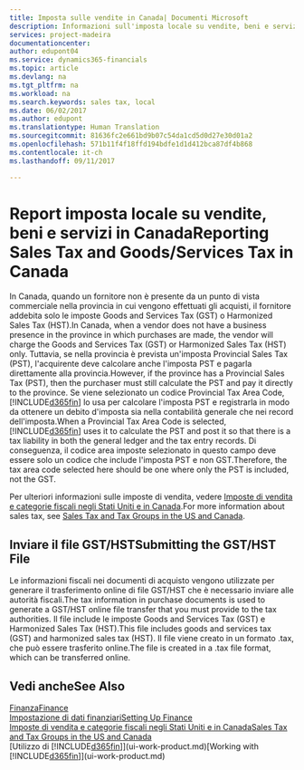 ```yaml
---
title: Imposta sulle vendite in Canada| Documenti Microsoft
description: Informazioni sull'imposta locale su vendite, beni e servizi in Canada.
services: project-madeira
documentationcenter: 
author: edupont04
ms.service: dynamics365-financials
ms.topic: article
ms.devlang: na
ms.tgt_pltfrm: na
ms.workload: na
ms.search.keywords: sales tax, local
ms.date: 06/02/2017
ms.author: edupont
ms.translationtype: Human Translation
ms.sourcegitcommit: 81636fc2e661bd9b07c54da1cd5d0d27e30d01a2
ms.openlocfilehash: 571b11f4f18ffd194bdfe1d1d412bca87df4b868
ms.contentlocale: it-ch
ms.lasthandoff: 09/11/2017

---
```

# <a name="reporting-sales-tax-and-goodsservices-tax-in-canada"></a><span data-ttu-id="db646-103">Report imposta locale su vendite, beni e servizi in Canada</span><span class="sxs-lookup"><span data-stu-id="db646-103">Reporting Sales Tax and Goods/Services Tax in Canada</span></span>
<span data-ttu-id="db646-104">In Canada, quando un fornitore non è presente da un punto di vista commerciale nella provincia in cui vengono effettuati gli acquisti, il fornitore addebita solo le imposte Goods and Services Tax (GST) o Harmonized Sales Tax (HST).</span><span class="sxs-lookup"><span data-stu-id="db646-104">In Canada, when a vendor does not have a business presence in the province in which purchases are made, the vendor will charge the Goods and Services Tax (GST) or Harmonized Sales Tax (HST) only.</span></span> <span data-ttu-id="db646-105">Tuttavia, se nella provincia è prevista un'imposta Provincial Sales Tax (PST), l'acquirente deve calcolare anche l'imposta PST e pagarla direttamente alla provincia.</span><span class="sxs-lookup"><span data-stu-id="db646-105">However, if the province has a Provincial Sales Tax (PST), then the purchaser must still calculate the PST and pay it directly to the province.</span></span> <span data-ttu-id="db646-106">Se viene selezionato un codice Provincial Tax Area Code, [!INCLUDE[d365fin](includes/d365fin_md.md)] lo usa per calcolare l'imposta PST e registrarla in modo da ottenere un debito d'imposta sia nella contabilità generale che nei record dell'imposta.</span><span class="sxs-lookup"><span data-stu-id="db646-106">When a Provincial Tax Area Code is selected, [!INCLUDE[d365fin](includes/d365fin_md.md)] uses it to calculate the PST and post it so that there is a tax liability in both the general ledger and the tax entry records.</span></span> <span data-ttu-id="db646-107">Di conseguenza, il codice area imposte selezionato in questo campo deve essere solo un codice che include l'imposta PST e non GST.</span><span class="sxs-lookup"><span data-stu-id="db646-107">Therefore, the tax area code selected here should be one where only the PST is included, not the GST.</span></span>  

<span data-ttu-id="db646-108">Per ulteriori informazioni sulle imposte di vendita, vedere [Imposte di vendita e categorie fiscali negli Stati Uniti e in Canada](us-finance-sales-tax.md).</span><span class="sxs-lookup"><span data-stu-id="db646-108">For more information about sales tax, see [Sales Tax and Tax Groups in the US and Canada](us-finance-sales-tax.md).</span></span>  

## <a name="submitting-the-gsthst-file"></a><span data-ttu-id="db646-109">Inviare il file GST/HST</span><span class="sxs-lookup"><span data-stu-id="db646-109">Submitting the GST/HST File</span></span>
<span data-ttu-id="db646-110">Le informazioni fiscali nei documenti di acquisto vengono utilizzate per generare il trasferimento online di file GST/HST che è necessario inviare alle autorità fiscali.</span><span class="sxs-lookup"><span data-stu-id="db646-110">The tax information in purchase documents is used to generate a GST/HST online file transfer that you must provide to the tax authorities.</span></span> <span data-ttu-id="db646-111">Il file include le imposte Goods and Services Tax (GST) e Harmonized Sales Tax (HST).</span><span class="sxs-lookup"><span data-stu-id="db646-111">This file includes goods and services tax (GST) and harmonized sales tax (HST).</span></span> <span data-ttu-id="db646-112">Il file viene creato in un formato .tax, che può essere trasferito online.</span><span class="sxs-lookup"><span data-stu-id="db646-112">The file is created in a .tax file format, which can be transferred online.</span></span>  

## <a name="see-also"></a><span data-ttu-id="db646-113">Vedi anche</span><span class="sxs-lookup"><span data-stu-id="db646-113">See Also</span></span>
[<span data-ttu-id="db646-114">Finanza</span><span class="sxs-lookup"><span data-stu-id="db646-114">Finance</span></span>](finance.md)  
[<span data-ttu-id="db646-115">Impostazione di dati finanziari</span><span class="sxs-lookup"><span data-stu-id="db646-115">Setting Up Finance</span></span>](finance-setup-finance.md)  
[<span data-ttu-id="db646-116">Imposte di vendita e categorie fiscali negli Stati Uniti e in Canada</span><span class="sxs-lookup"><span data-stu-id="db646-116">Sales Tax and Tax Groups in the US and Canada</span></span>](us-finance-sales-tax.md)  
<span data-ttu-id="db646-117">[Utilizzo di [!INCLUDE[d365fin](includes/d365fin_md.md)]](ui-work-product.md)</span><span class="sxs-lookup"><span data-stu-id="db646-117">[Working with [!INCLUDE[d365fin](includes/d365fin_md.md)]](ui-work-product.md)</span></span>

